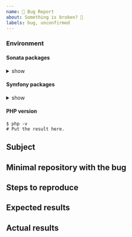```yaml
---
name: 🐞 Bug Report
about: Something is broken? 🔨
labels: bug, unconfirmed
---
```


<!--
    Before you open an issue, make sure this one does not already exist.
    Please also read the "guidelines for contributing" link above before posting.
-->

<!--
    If you are reporting a bug, please try to fill in the following.
    Otherwise remove it.
-->

### Environment

#### Sonata packages

<details><summary>show</summary>
<p>

```
$ composer show --latest 'sonata-project/*'
# Put the result here.
```

</p>
</details>

#### Symfony packages

<details><summary>show</summary>
<p>

```
$ composer show --latest 'symfony/*'
# Put the result here.
```

</p>
</details>

#### PHP version

```
$ php -v
# Put the result here.
```

## Subject

<!--
    Give here as many details as possible.
    Next sections are for ERRORS only.
-->

## Minimal repository with the bug

## Steps to reproduce

## Expected results

## Actual results

<!--
    If it's an error message or piece of code, use code block tags,
    and make sure you provide the whole stack trace(s),
    not just the first error message you can see.
    More details here: https://github.com/sonata-project/SonataTranslationBundle/blob/3.x/CONTRIBUTING.md#issues
-->
